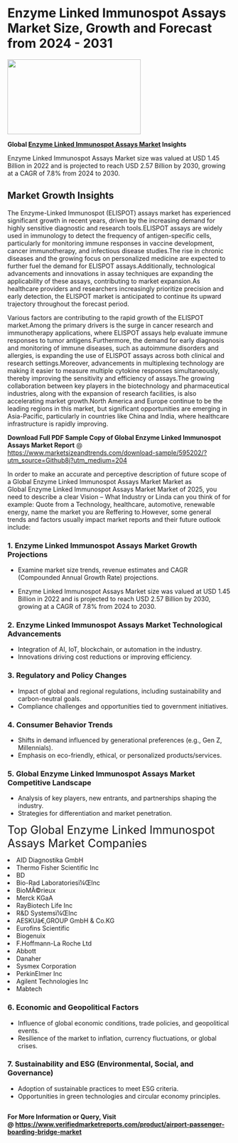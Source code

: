 <H1>Enzyme Linked Immunospot Assays Market Size, Growth and Forecast from 2024 - 2031</H1><img class="aligncenter size-medium wp-image-584254" src="https://thirdeyenews.in/wp-content/uploads/2024/09/Global-Market-Research-300x168.jpeg" alt="" width="300" height="168" /><p><strong>Global&nbsp;<a href="https://www.marketsizeandtrends.com/download-sample/595202/?utm_source=Github8j?utm_medium=204">Enzyme Linked Immunospot Assays Market</a> Insights</strong></p><p>Enzyme Linked Immunospot Assays Market size was valued at USD 1.45 Billion in 2022 and is projected to reach USD 2.57 Billion by 2030, growing at a CAGR of 7.8% from 2024 to 2030.</p><p><h2>Market Growth Insights</h2> <p>The Enzyme-Linked Immunospot (ELISPOT) assays market has experienced significant growth in recent years, driven by the increasing demand for highly sensitive diagnostic and research tools.ELISPOT assays are widely used in immunology to detect the frequency of antigen-specific cells, particularly for monitoring immune responses in vaccine development, cancer immunotherapy, and infectious disease studies.The rise in chronic diseases and the growing focus on personalized medicine are expected to further fuel the demand for ELISPOT assays.Additionally, technological advancements and innovations in assay techniques are expanding the applicability of these assays, contributing to market expansion.As healthcare providers and researchers increasingly prioritize precision and early detection, the ELISPOT market is anticipated to continue its upward trajectory throughout the forecast period.</p> <p>Various factors are contributing to the rapid growth of the ELISPOT market.Among the primary drivers is the surge in cancer research and immunotherapy applications, where ELISPOT assays help evaluate immune responses to tumor antigens.Furthermore, the demand for early diagnosis and monitoring of immune diseases, such as autoimmune disorders and allergies, is expanding the use of ELISPOT assays across both clinical and research settings.Moreover, advancements in multiplexing technology are making it easier to measure multiple cytokine responses simultaneously, thereby improving the sensitivity and efficiency of assays.The growing collaboration between key players in the biotechnology and pharmaceutical industries, along with the expansion of research facilities, is also accelerating market growth.North America and Europe continue to be the leading regions in this market, but significant opportunities are emerging in Asia-Pacific, particularly in countries like China and India, where healthcare infrastructure is rapidly improving.<p><span class=""><strong>Download Full PDF Sample Copy of Global Enzyme Linked Immunospot Assays Market Report</strong> @ <a href="https://www.marketsizeandtrends.com/download-sample/595202/?utm_source=Github8j?utm_medium=204" target="_blank">https://www.marketsizeandtrends.com/download-sample/595202/?utm_source=Github8j?utm_medium=204</a></span></p><p>In order to make an accurate and perceptive description of future scope of a Global&nbsp;Enzyme Linked Immunospot Assays Market Market as Global&nbsp;Enzyme Linked Immunospot Assays Market Market of 2025, you need to describe a clear Vision &ndash; What Industry or Linda can you think of for example: Quote from a Technology, healthcare, automotive, renewable energy, name the market you are Reffering to.However, some general trends and factors usually impact market reports and their future outlook include:</p><h3>1.&nbsp;<strong>Enzyme Linked Immunospot Assays Market Growth Projections</strong></h3><ul><li>Examine market size trends, revenue estimates and CAGR (Compounded Annual Growth Rate) projections.</li><li><p>Enzyme Linked Immunospot Assays Market size was valued at USD 1.45 Billion in 2022 and is projected to reach USD 2.57 Billion by 2030, growing at a CAGR of 7.8% from 2024 to 2030.</p></li></ul><h3>2.&nbsp;<strong>Enzyme Linked Immunospot Assays Market Technological Advancements</strong></h3><ul><li>Integration of AI, IoT, blockchain, or automation in the industry.</li><li>Innovations driving cost reductions or improving efficiency.</li></ul><h3>3.&nbsp;<strong>Regulatory and Policy Changes</strong></h3><ul><li>Impact of global and regional regulations, including sustainability and carbon-neutral goals.</li><li>Compliance challenges and opportunities tied to government initiatives.</li></ul><h3>4.&nbsp;<strong>Consumer Behavior Trends</strong></h3><ul><li>Shifts in demand influenced by generational preferences (e.g., Gen Z, Millennials).</li><li>Emphasis on eco-friendly, ethical, or personalized products/services.</li></ul><h3>5.&nbsp;<strong>Global Enzyme Linked Immunospot Assays Market Competitive Landscape</strong></h3><ul><li>Analysis of key players, new entrants, and partnerships shaping the industry.</li><li>Strategies for differentiation and market penetration.</li></ul><p data-pm-slice="1 1 []"><span style="color: inherit; font-family: inherit; font-size: 25px;">Top Global Enzyme Linked Immunospot Assays Market Companies</span></p><div class="" data-test-id=""><p><li>AID Diagnostika GmbH</li><li> Thermo Fisher Scientific Inc</li><li> BD</li><li> Bio-Rad Laboratoriesï¼ŒInc</li><li> BioMÃ©rieux</li><li> Merck KGaA</li><li> RayBiotech Life Inc</li><li> R&D Systemsï¼ŒInc</li><li> AESKUã€‚GROUP GmbH & Co.KG</li><li> Eurofins Scientific</li><li> Biogenuix</li><li> F.Hoffmann-La Roche Ltd</li><li> Abbott</li><li> Danaher</li><li> Sysmex Corporation</li><li> PerkinElmer Inc</li><li> Agilent Technologies Inc</li><li> Mabtech</li></p></div><h3>6.&nbsp;<strong>Economic and Geopolitical Factors</strong></h3><ul><li>Influence of global economic conditions, trade policies, and geopolitical events.</li><li>Resilience of the market to inflation, currency fluctuations, or global crises.</li></ul><h3>7.&nbsp;<strong>Sustainability and ESG (Environmental, Social, and Governance)</strong></h3><ul><li>Adoption of sustainable practices to meet ESG criteria.</li><li>Opportunities in green technologies and circular economy principles.</li></ul><h2><strong style="font-size: 14px;">For More Information or Query, Visit @&nbsp;</strong><a style="background-color: #ffffff; font-size: 14px;" href="https://www.marketsizeandtrends.com/report/enzyme-linked-immunospot-assays-market/" target="_blank">https://www.verifiedmarketreports.com/product/airport-passenger-boarding-bridge-market</a></h2>